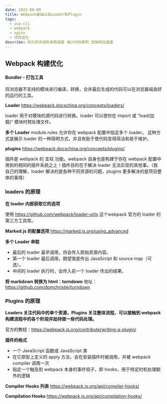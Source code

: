 ```yaml
---
date: 2022-08-09
title: Webpack基础以及Loader和Plugin
tags:
  - vue-cli
  - webpack
  - nginx
  - 项目优化
describe: 优化的手段的本质就是 减少代码体积 加快响应速度
---
```




## Webpack 构建优化

#### Bundler - 打包工具

将浏览器不支持的模块进行编译，转换，合并最后生成的代码可以在浏览器端良好的运行的工具。

**Loader**
https://webpack.docschina.org/concepts/loaders/

loader 用于对模块的源代码进行转换。loader 可以使你在 import 或 “load(加载)” 模块时预处理文件。

**多个 Loader**
module.rules 允许你在 webpack 配置中指定多个 loader。 这种方式是展示 loader 的一种简明方式，并且有助于使代码变得简洁和易于维护。

**plugins**
https://webpack.docschina.org/concepts/plugins/

插件是 webpack 的 支柱 功能。webpack 自身也是构建于你在 webpack 配置中用到的相同的插件系统之上！插件目的在于解决 loader 无法实现的其他事。（我自己的理解，loader 解决的是各种不同资源的问题，plugins 更多解决的是项目整体的事情）



### loaders 的原理

**在 loader 内部获取它的选项**

使用 https://github.com/webpack/loader-utils 这个webpack 官方的 loader 的第三方工具库。

**Marked.js 的配置选项**
https://marked.js.org/using_advanced

**多个 Loader 串联**

- 最后的 loader 最早调用，将会传入原始资源内容。
- 第一个 loader 最后调用，期望值是传出 JavaScript 和 source map（可选）。
- 中间的 loader 执行时，会传入前一个 loader 传出的结果。

**将 markdown 转换为 html：turndown**
地址：https://github.com/domchristie/turndown



### Plugins 的原理

**Loaders 关注代码中的单个资源，Plugins 关注整体流程，可以接触到 webpack 构建流程中的各个阶段并劫持做一些代码处理。**

官方的教程：https://webpack.js.org/contribute/writing-a-plugin/

**插件的格式**

- 一个 JavaScript 函数或 JavaScript 类
- 在它原型上定义的 apply 方法，会在安装插件时被调用，并被 webpack compiler 调用一次
- 指定一个触及到 webpack 本身的事件钩子，即 hooks，用于特定时机处理额外的逻辑

**Compiler Hooks 列表**
https://webpack.js.org/api/compiler-hooks/

**Compilation Hooks**
https://webpack.js.org/api/compilation-hooks/